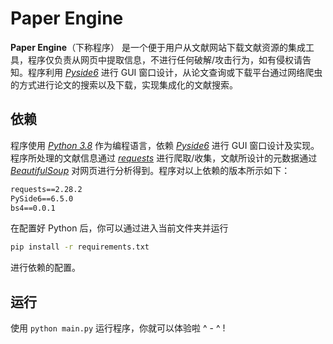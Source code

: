 # Paper Engine

**Paper Engine**（下称程序） 是一个便于用户从文献网站下载文献资源的集成工具，程序仅负责从网页中提取信息，不进行任何破解/攻击行为，如有侵权请告知。程序利用 [*Pyside6*](https://wiki.qt.io/Qt_for_Python) 进行 GUI 窗口设计，从论文查询或下载平台通过网络爬虫的方式进行论文的搜索以及下载，实现集成化的文献搜索。

## 依赖

程序使用 [*Python 3.8*](https://www.python.org/downloads/release/python-380/) 作为编程语言，依赖 [*Pyside6*](https://wiki.qt.io/Qt_for_Python) 进行 GUI 窗口设计及实现。程序所处理的文献信息通过 [*requests*](https://requests.readthedocs.io/en/latest/) 进行爬取/收集，文献所设计的元数据通过 [*BeautifulSoup*](https://www.crummy.com/software/BeautifulSoup/bs4/doc/) 对网页进行分析得到。程序对以上依赖的版本所示如下：

```txt
requests==2.28.2
PySide6==6.5.0
bs4==0.0.1
```

在配置好 Python 后，你可以通过进入当前文件夹并运行

```bash
pip install -r requirements.txt
```

进行依赖的配置。

## 运行

使用 `python main.py` 运行程序，你就可以体验啦  ^ - ^ !
